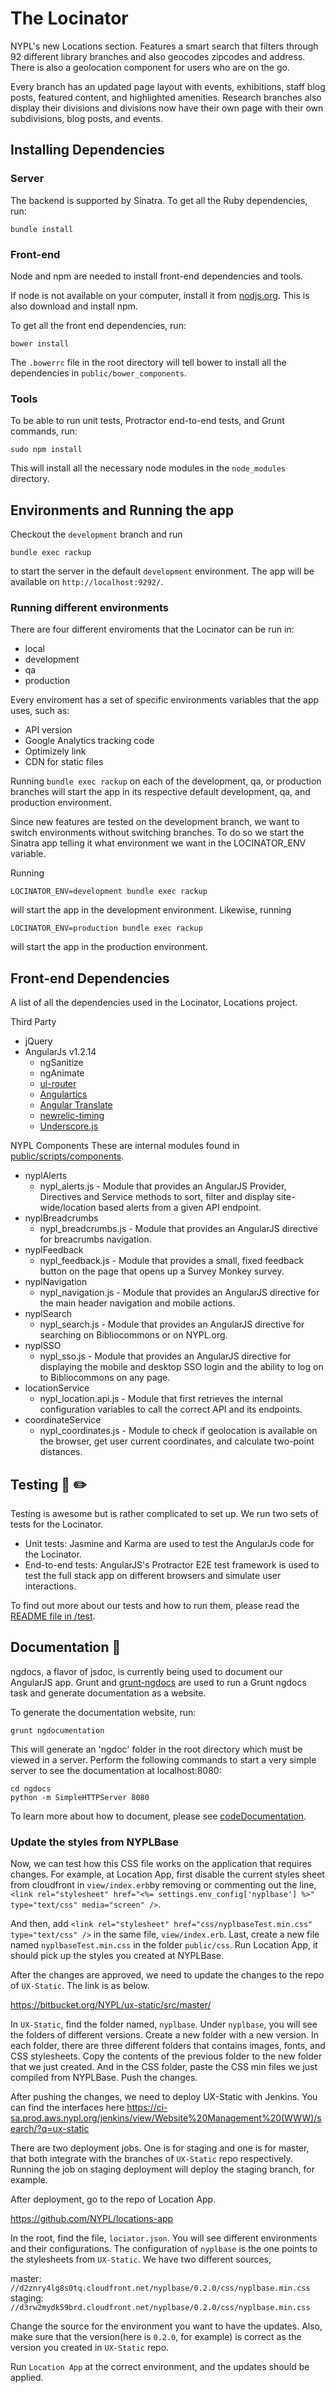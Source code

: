 # The Locinator

NYPL's new Locations section.
Features a smart search that filters through 92 different library branches and also geocodes zipcodes and address. There is also a geolocation component for users who are on the go.

Every branch has an updated page layout with events, exhibitions, staff blog posts, featured content, and highlighted amenities. Research branches also display their divisions and divisions now have their own page with their own subdivisions, blog posts, and events.

## Installing Dependencies

### Server
The backend is supported by Sinatra. To get all the Ruby dependencies, run:

    bundle install

### Front-end
Node and npm are needed to install front-end dependencies and tools.

If node is not available on your computer, install it from [nodjs.org](http://nodejs.org/). This is also download and install npm.

To get all the front end dependencies, run:

    bower install

The `.bowerrc` file in the root directory will tell bower to install all the dependencies in `public/bower_components`.

### Tools
To be able to run unit tests, Protractor end-to-end tests, and Grunt commands, run:

    sudo npm install

This will install all the necessary node modules in the `node_modules` directory.

## Environments and Running the app
Checkout the `development` branch and run

    bundle exec rackup

to start the server in the default `development` environment. The app will be available on `http://localhost:9292/`.

### Running different environments
There are four different enviroments that the Locinator can be run in:
* local
* development
* qa
* production

Every enviroment has a set of specific environments variables that the app uses, such as:
* API version
* Google Analytics tracking code
* Optimizely link
* CDN for static files

Running `bundle exec rackup` on each of the development, qa, or production branches will start the app in its respective default development, qa, and production environment.

Since new features are tested on the development branch, we want to switch environments without switching branches. To do so we start the Sinatra app telling it what environment we want in the LOCINATOR_ENV variable.

Running

    LOCINATOR_ENV=development bundle exec rackup

will start the app in the development environment. Likewise, running

    LOCINATOR_ENV=production bundle exec rackup

will start the app in the production environment.

## Front-end Dependencies
A list of all the dependencies used in the Locinator, Locations project.

Third Party
* jQuery
* AngularJs v1.2.14
  * ngSanitize
  * ngAnimate
  * [ui-router](https://github.com/angular-ui/ui-router)
  * [Angulartics](http://luisfarzati.github.io/angulartics/)
  * [Angular Translate](http://angular-translate.github.io/)
  * [newrelic-timing](https://github.com/uken/newrelic-timing)
  * [Underscore.js](http://underscorejs.org/)

NYPL Components
These are internal modules found in [public/scripts/components](public/scripts/components).
* nyplAlerts
  * nypl_alerts.js - Module that provides an AngularJS Provider, Directives and Service methods to sort, filter and display site-wide/location based alerts from a given API endpoint.
* nyplBreadcrumbs
  * nypl_breadcrumbs.js - Module that provides an AngularJS directive for breacrumbs navigation.
* nyplFeedback
  * nypl_feedback.js - Module that provides a small, fixed feedback button on the page that opens up a Survey Monkey survey.
* nyplNavigation
  * nypl_navigation.js - Module that provides an AngularJS directive for the main header navigation and mobile actions.
* nyplSearch
  * nypl_search.js - Module that provides an AngularJS directive for searching on Bibliocommons or on NYPL.org.
* nyplSSO
  * nypl_sso.js - Module that provides an AngularJS directive for displaying the mobile and desktop SSO login and the ability to log on to Bibliocommons on any page.
* locationService
  * nypl_location.api.js - Module that first retrieves the internal configuration variables to call the correct API and its endpoints.
* coordinateService
  * nypl_coordinates.js - Module to check if geolocation is available on the browser, get user current coordinates, and calculate two-point distances.

## Testing :triangular_ruler: :pencil2:
Testing is awesome but is rather complicated to set up. We run two sets of tests for the Locinator.
* Unit tests: Jasmine and Karma are used to test the AngularJs code for the Locinator.
* End-to-end tests: AngularJS's Protractor E2E test framework is used to test the full stack app on different browsers and simulate user interactions.

To find out more about our tests and how to run them, please read the [README file in /test](test).

## Documentation :notebook:
ngdocs, a flavor of jsdoc, is currently being used to document our AngularJS app. Grunt and [grunt-ngdocs](https://www.npmjs.org/package/grunt-ngdocs) are used to run a Grunt ngdocs task and generate documentation as a website.

To generate the documentation website, run:

    grunt ngdocumentation

This will generate an 'ngdoc' folder in the root directory which must be viewed in a server. Perform the following commands to start a very simple server to see the documentation at localhost:8080:

    cd ngdocs
    python -m SimpleHTTPServer 8080

To learn more about how to document, please see [codeDocumentation](codeDocumentation.md).

### Update the styles from NYPLBase
Now, we can test how this CSS file works on the application that requires changes. For example, at Location App, first disable the current styles sheet from cloudfront in `view/index.erb`by removing or commenting out the line, `<link rel="stylesheet" href="<%= settings.env_config['nyplbase'] %>" type="text/css" media="screen" />`.

And then, add `<link rel="stylesheet" href="css/nyplbaseTest.min.css" type="text/css" />` in the same file, `view/index.erb`. Last, create a new file named `nyplbaseTest.min.css` in the folder `public/css`. Run Location App, it should pick up the styles you created at NYPLBase.

After the changes are approved, we need to update the changes to the repo of `UX-Static`. The link is as below.

https://bitbucket.org/NYPL/ux-static/src/master/

In `UX-Static`, find the folder named, `nyplbase`. Under `nyplbase`, you will see the folders of different versions. Create a new folder with a new version. In each folder, there are three different folders that contains images, fonts, and CSS stylesheets. Copy the contents of the previous folder to the new folder that we just created. And in the CSS folder, paste the CSS min files we just compiled from NYPLBase. Push the changes.

After pushing the changes, we need to deploy UX-Static with Jenkins. You can find the interfaces here
https://ci-sa.prod.aws.nypl.org/jenkins/view/Website%20Management%20(WWW)/search/?q=ux-static

There are two deployment jobs. One is for staging and one is for master, that both integrate with the branches of `UX-Static` repo respectively. Running the job on staging deployment will deploy the staging branch, for example.

After deployment, go to the repo of Location App.

https://github.com/NYPL/locations-app

In the root, find the file, `lociator.json`. You will see different environments and their configurations. The configuration of `nyplbase` is the one points to the stylesheets from `UX-Static`. We have two different sources,

master: `//d2znry4lg8s0tq.cloudfront.net/nyplbase/0.2.0/css/nyplbase.min.css`
staging: `//d3rw2mydk59brd.cloudfront.net/nyplbase/0.2.0/css/nyplbase.min.css`

Change the source for the environment you want to have the updates. Also, make sure that the version(here is `0.2.0`, for example) is correct as the version you created in `UX-Static` repo.

Run `Location App` at the correct environment, and the updates should be applied.
